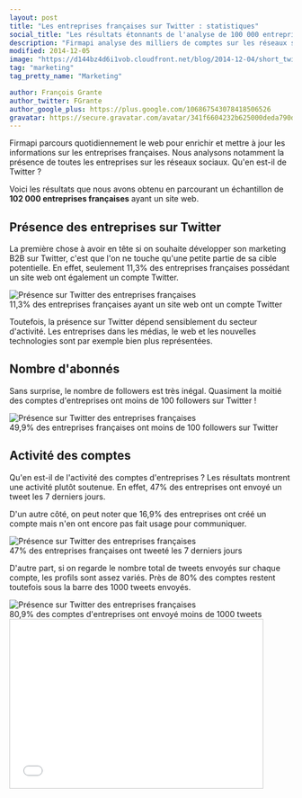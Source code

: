 ```yaml
---
layout: post
title: "Les entreprises françaises sur Twitter : statistiques"
social_title: "Les résultats étonnants de l'analyse de 100 000 entreprises françaises sur Twitter"
description: "Firmapi analyse des milliers de comptes sur les réseaux sociaux quotidiennement. Voici un aperçu de la présence des entreprises françaises sur Twitter."
modified: 2014-12-05
image: "https://d144bz4d6i1vob.cloudfront.net/blog/2014-12-04/short_twitter_nombre_followers.png"
tag: "marketing"
tag_pretty_name: "Marketing"

author: François Grante
author_twitter: FGrante
author_google_plus: https://plus.google.com/106867543078418506526
gravatar: https://secure.gravatar.com/avatar/341f6604232b625000deda790d8d39cd?d=mm&s=30&r=G
---
```



Firmapi parcours quotidiennement le web pour enrichir et mettre à jour les informations sur les entreprises françaises. Nous analysons notamment la présence de toutes les entreprises sur les réseaux sociaux. Qu'en est-il de Twitter ?

Voici les résultats que nous avons obtenu en parcourant un échantillon de **102 000 entreprises françaises** ayant un site web.

## Présence des entreprises sur Twitter

La première chose à avoir en tête si on souhaite développer son marketing B2B sur Twitter, c'est que l'on ne touche qu'une petite partie de sa cible potentielle. En effet, seulement 11,3% des entreprises françaises possédant un site web ont également un compte Twitter.

<img alt="Présence sur Twitter des entreprises françaises" src="https://d144bz4d6i1vob.cloudfront.net/blog/2014-12-04/short_twitter_presence.png" class="img-responsive">

<div class="click-to-tweet">
  11,3% des entreprises françaises ayant un site web ont un compte Twitter
  <a class="tweet-link" data-original-title="Tweeter ça" data-placement="top" data-toggle="tooltip" href="https://twitter.com/intent/tweet?text=11%2C3%25%20des%20entreprises%20fran%C3%A7aises%20ayant%20un%20site%20web%20ont%20un%20compte%20Twitter%20https://pic.twitter.com/qrehiHNMZd&url=http://blog.firmapi.com/entreprises-francaises-twitter/&related=_Firmapi&via=_Firmapi"><i class="fa fa-twitter"></i></a>
</div>

Toutefois, la présence sur Twitter dépend sensiblement du secteur d'activité. Les entreprises dans les médias, le web et les nouvelles technologies sont par exemple bien plus représentées.

## Nombre d'abonnés

Sans surprise, le nombre de followers est très inégal. Quasiment la moitié des comptes d'entreprises ont moins de 100 followers sur Twitter !

<img alt="Présence sur Twitter des entreprises françaises" src="https://d144bz4d6i1vob.cloudfront.net/blog/2014-12-04/short_twitter_nombre_followers.png" class="img-responsive">

<div class="click-to-tweet">
  49,9% des entreprises françaises ont moins de 100 followers sur Twitter
  <a class="tweet-link" data-original-title="Tweeter ça" data-placement="top" data-toggle="tooltip" href="https://twitter.com/intent/tweet?text=49%2C9%25%20des%20entreprises%20fran%C3%A7aises%20ont%20moins%20de%20100%20followers%20sur%20Twitter%20https://pic.twitter.com/V7IvvHCgKy&url=http://blog.firmapi.com/entreprises-francaises-twitter/&related=_Firmapi&via=_Firmapi"><i class="fa fa-twitter"></i></a>
</div>

## Activité des comptes

Qu'en est-il de l'activité des comptes d'entreprises ? Les résultats montrent une activité plutôt soutenue. En effet, 47% des entreprises ont envoyé un tweet les 7 derniers jours.

D'un autre côté, on peut noter que 16,9% des entreprises ont créé un compte mais n'en ont encore pas fait usage pour communiquer.

<img alt="Présence sur Twitter des entreprises françaises" src="https://d144bz4d6i1vob.cloudfront.net/blog/2014-12-04/short_twitter_dernier_tweet.png" class="img-responsive">

<div class="click-to-tweet">
  47% des entreprises françaises ont tweeté les 7 derniers jours
  <a class="tweet-link" data-original-title="Tweeter ça" data-placement="top" data-toggle="tooltip" href="https://twitter.com/intent/tweet?text=47%25%20des%20entreprises%20fran%C3%A7aises%20ont%20tweet%C3%A9%20les%207%20derniers%20jours%20https://pic.twitter.com/F98MCUPy1M&url=http://blog.firmapi.com/entreprises-francaises-twitter/&related=_Firmapi&via=_Firmapi"><i class="fa fa-twitter"></i></a>
</div>

D'autre part, si on regarde le nombre total de tweets envoyés sur chaque compte, les profils sont assez variés. Près de 80% des comptes restent toutefois sous la barre des 1000 tweets envoyés.

<img alt="Présence sur Twitter des entreprises françaises" src="https://d144bz4d6i1vob.cloudfront.net/blog/2014-12-04/short_twitter_nombre_tweets.png" class="img-responsive">

<div class="click-to-tweet">
  80,9% des comptes d'entreprises ont envoyé moins de 1000 tweets
  <a class="tweet-link" data-original-title="Tweeter ça" data-placement="top" data-toggle="tooltip" href="https://twitter.com/intent/tweet?text=79%2C9%25%20des%20comptes%20d%27entreprises%20ont%20envoy%C3%A9%20moins%20de%201000%20tweets%20https://pic.twitter.com/c8GdJEwcM0&related=_Firmapi&via=_Firmapi"><i class="fa fa-twitter"></i></a>
</div>

<div class="slideshare">
  <iframe src="//www.slideshare.net/slideshow/embed_code/42346016" width="450" height="300" frameborder="0" marginwidth="0" marginheight="0" scrolling="no" style="border:1px solid #CCC; border-width:1px; margin-bottom:5px; max-width: 100%;" allowfullscreen> </iframe>
</div>